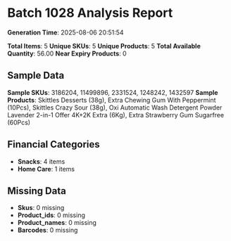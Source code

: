# Batch 1028 Analysis Report

**Generation Time**: 2025-08-06 20:51:54

**Total Items**: 5
**Unique SKUs**: 5
**Unique Products**: 5
**Total Available Quantity**: 56.00
**Near Expiry Products**: 0

## Sample Data
**Sample SKUs**: 3186204, 11499896, 2331524, 1248242, 1432597
**Sample Products**: Skittles Desserts (38g), Extra Chewing Gum With Peppermint (10Pcs), Skittles Crazy Sour (38g), Oxi Automatic Wash Detergent Powder Lavender 2-in-1 Offer 4K+2K Extra (6Kg), Extra Strawberry Gum Sugarfree (60Pcs)

## Financial Categories
- **Snacks**: 4 items
- **Home Care**: 1 items

## Missing Data
- **Skus**: 0 missing
- **Product_ids**: 0 missing
- **Product_names**: 0 missing
- **Barcodes**: 0 missing
